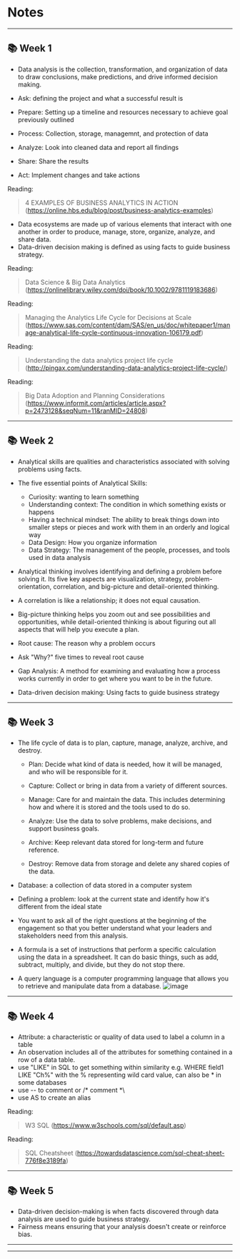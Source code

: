 # Notes 
_______________________
## :books: Week 1

- Data analysis is the collection, transformation, and organization of data to draw conclusions, make predictions, and drive informed decision making.

- Ask: defining the project and what a successful result is
- Prepare: Setting up a timeline and resources necessary to achieve goal previously outlined
- Process: Collection, storage, managemnt, and protection of data
- Analyze: Look into cleaned data and report all findings
- Share: Share the results
- Act: Implement changes and take actions

Reading: 

> 4 EXAMPLES OF BUSINESS ANALYTICS IN ACTION (https://online.hbs.edu/blog/post/business-analytics-examples)

- Data ecosystems are made up of various elements that interact with one another in order to produce, manage, store, organize, analyze, and share data.
- Data-driven decision making is defined as using facts to guide business strategy.

Reading:

> Data Science & Big Data Analytics (https://onlinelibrary.wiley.com/doi/book/10.1002/9781119183686)

Reading: 

> Managing the Analytics Life Cycle for Decisions at Scale (https://www.sas.com/content/dam/SAS/en_us/doc/whitepaper1/manage-analytical-life-cycle-continuous-innovation-106179.pdf)

Reading: 

> Understanding the data analytics project life cycle (http://pingax.com/understanding-data-analytics-project-life-cycle/)

Reading: 

> Big Data Adoption and Planning Considerations (https://www.informit.com/articles/article.aspx?p=2473128&seqNum=11&ranMID=24808) 
_______________________
## :books: Week 2

- Analytical skills are qualities and characteristics associated with solving problems using facts.
- The five essential points of Analytical Skills: 
  - Curiosity: wanting to learn something
  - Understanding context: The condition in which something exists or happens
  - Having a technical mindset: The ability to break things down into smaller steps or pieces and work with them in an orderly and logical way
  - Data Design: How you organize information
  - Data Strategy: The management of the people, processes, and tools used in data analysis 

- Analytical thinking involves identifying and defining a problem before solving it. Its five key aspects are visualization, strategy, problem-orientation, correlation, and big-picture and detail-oriented thinking.
- A correlation is like a relationship; it does not equal causation.
- Big-picture thinking helps you zoom out and see possibilities and opportunities, while detail-oriented thinking is about figuring out all aspects that will help you execute a plan.
- Root cause: The reason why a problem occurs
- Ask "Why?" five times to reveal root cause
- Gap Analysis: A method for examining and evaluating how a process works currently in order to get where you want to be in the future.
- Data-driven decision making: Using facts to guide business strategy
_______________________
## :books: Week 3

- The life cycle of data is to plan, capture, manage, analyze, archive, and destroy.
  - Plan: Decide what kind of data is needed, how it will be managed, and who will be responsible for it.

  - Capture: Collect or bring in data from a variety of different sources.
  - Manage: Care for and maintain the data. This includes determining how and where it is stored and the tools used to do so.
  - Analyze: Use the data to solve problems, make decisions, and support business goals.
  - Archive: Keep relevant data stored for long-term and future reference.
  - Destroy: Remove data from storage and delete any shared copies of the data.
  
- Database: a collection of data stored in a computer system
- Defining a problem: look at the current state and identify how it's different from the ideal state
- You want to ask all of the right questions at the beginning of the engagement so that you better understand what your leaders and stakeholders need from this analysis.
- A formula is a set of instructions that perform a specific calculation using the data in a spreadsheet. It can do basic things, such as add, subtract, multiply, and divide, but they do not stop there.
- A query language is a computer programming language that allows you to retrieve and manipulate data from a database. 
![image](https://user-images.githubusercontent.com/109057183/221278645-134b0356-3158-4987-86ff-691081596c4f.png)

_______________________
## :books: Week 4

- Attribute: a characteristic or quality of data used to label a column in a table
- An observation includes all of the attributes for something contained in a row of a data table.
- use "LIKE" in SQL to get something within similarity e.g. WHERE field1 LIKE "Ch%" with the % representing wild card value, can also be * in some databases
- use -- to comment or /* comment *\
- use AS to create an alias

Reading:

> W3 SQL (https://www.w3schools.com/sql/default.asp)

Reading:

> SQL Cheatsheet (https://towardsdatascience.com/sql-cheat-sheet-776f8e3189fa)


_______________________
## :books: Week 5

- Data-driven decision-making is when facts discovered through data analysis are used to guide business strategy.
- Fairness means ensuring that your analysis doesn't create or reinforce bias. 
_______________________
_______________________
